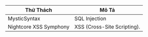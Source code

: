 | Thử Thách             | Mô Tả                                                             |
|-----------------------|-------------------------------------------------------------------|
| MysticSyntax          | SQL Injection       |
| Nightcore XSS Symphony| XSS (Cross-Site Scripting).     |
